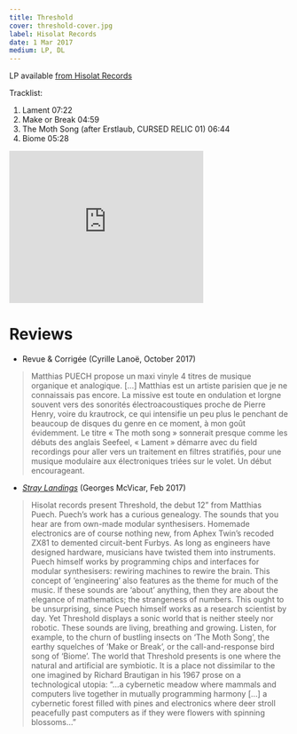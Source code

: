 ```yaml
---
title: Threshold
cover: threshold-cover.jpg
label: Hisolat Records
date: 1 Mar 2017
medium: LP, DL
---
```


LP available [from Hisolat Records](https://hisolat.bandcamp.com/album/threshold)

Tracklist:

1. Lament 07:22
2. Make or Break 04:59
3. The Moth Song (after Erstlaub, CURSED RELIC 01) 06:44
4. Biome 05:28

<iframe style="border: 0; width: 350px; height: 274px;" src="https://bandcamp.com/EmbeddedPlayer/album=1323765293/size=large/bgcol=ffffff/linkcol=0687f5/artwork=none/transparent=true/" seamless><a href="http://hisolat.bandcamp.com/album/threshold">Threshold by Matthias Puech</a></iframe>

# Reviews

- Revue & Corrigée (Cyrille Lanoë, October 2017)

> Matthias PUECH propose un maxi vinyle 4 titres de musique organique
  et analogique. [...] Matthias est un artiste parisien que je ne
  connaissais pas encore. La missive est toute en ondulation et lorgne
  souvent vers des sonorités électroacoustiques proche de Pierre
  Henry, voire du krautrock, ce qui intensifie un peu plus le penchant
  de beaucoup de disques du genre en ce moment, à mon goût
  évidemment. Le titre « The moth song » sonnerait presque comme les
  débuts des anglais Seefeel, « Lament » démarre avec du field
  recordings pour aller vers un traitement en filtres stratifiés, pour
  une musique modulaire aux électroniques triées sur le volet. Un
  début encourageant.

- [_Stray Landings_](http://straylandings.co.uk/reviews/threshold) (Georges McVicar, Feb 2017)

> Hisolat records present Threshold, the debut 12” from Matthias
Puech. Puech’s work has a curious genealogy. The sounds that you hear
are from own-made modular synthesisers. Homemade electronics are of
course nothing new, from Aphex Twin’s recoded ZX81 to demented
circuit-bent Furbys. As long as engineers have designed hardware,
musicians have twisted them into instruments. Puech himself works by
programming chips and interfaces for modular synthesisers: rewiring
machines to rewire the brain.  This concept of ‘engineering’ also
features as the theme for much of the music. If these sounds are
‘about’ anything, then they are about the elegance of mathematics; the
strangeness of numbers. This ought to be unsurprising, since Puech
himself works as a research scientist by day. Yet Threshold displays a
sonic world that is neither steely nor robotic. These sounds are
living, breathing and growing. Listen, for example, to the churn of
bustling insects on ‘The Moth Song’, the earthy squelches of ‘Make or
Break’, or the call-and-response bird song of ‘Biome’.  The world
that Threshold presents is one where the natural and artificial are
symbiotic. It is a place not dissimilar to the one imagined by Richard
Brautigan in his 1967 prose on a technological utopia: “…a cybernetic
meadow where mammals and computers live together in mutually
programming harmony […] a cybernetic forest filled with pines and
electronics where deer stroll peacefully past computers as if they
were flowers with spinning blossoms…”
